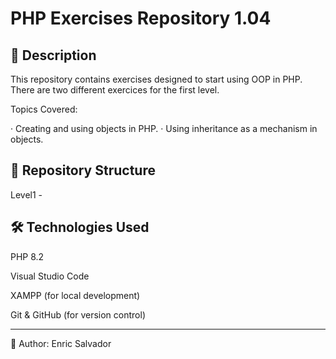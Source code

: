 # PHP Exercises Repository 1.04

## 📌 **Description**

This repository contains exercises designed to start using OOP in PHP.
There are two different exercices for the first level.

Topics Covered:

 · Creating and using objects in PHP.
 · Using inheritance as a mechanism in objects.

## 📁 **Repository Structure**

 Level1 -

## 🛠️ **Technologies Used**

PHP 8.2

Visual Studio Code

XAMPP (for local development)

Git & GitHub (for version control)

___

👤 Author: Enric Salvador
